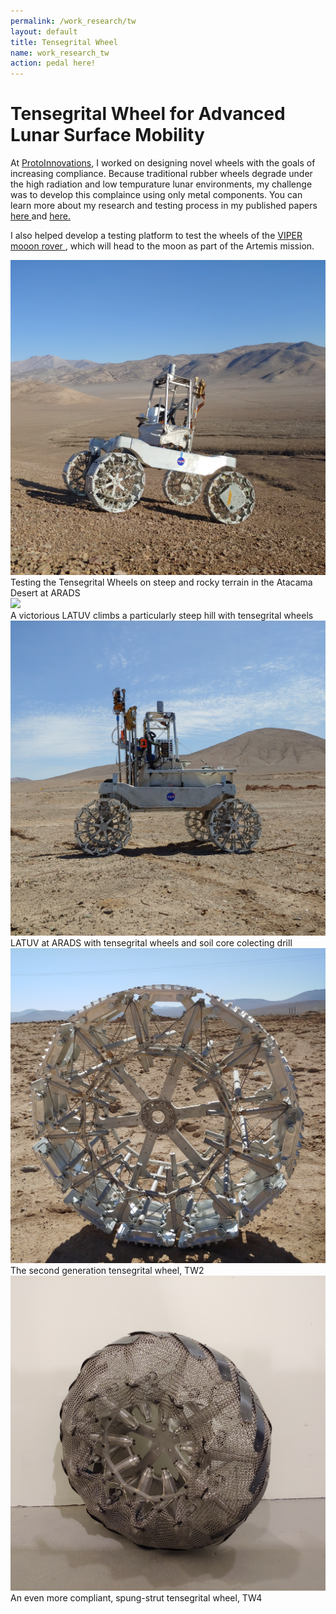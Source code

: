 ```yaml
---
permalink: /work_research/tw
layout: default
title: Tensegrital Wheel
name: work_research_tw
action: pedal here!
---
```

# Tensegrital Wheel for Advanced Lunar Surface Mobility

At <a href="https://protoinnovations.com/">ProtoInnovations</a>, I worked on designing novel wheels with the goals of increasing compliance. Because traditional rubber wheels degrade under the high radiation and low tempurature lunar environments, my challenge was to develop this complaince using only metal components. You can learn more about my research and testing process in my published papers <a href="https://doi.org/10.1016/j.jterra.2021.11.008"> here </a> and <a href="https://doi.org/10.1016/j.jterra.2021.11.007"> here. </a>

I also helped develop a testing platform to test the wheels of the <a href="https://www.nasa.gov/feature/ames/artemis-moon-rover-s-wheels-are-ready-to-roll"> VIPER mooon rover </a>, which will head to the moon as part of the Artemis mission. 

<div class="row">
    <div class="column">
        <img src="../assets/images/work_research/Tensegrital Wheel/tw_1.jpg" class="listimg">
        <div class="overlay">
            <div class="text_small">Testing the Tensegrital Wheels on steep and rocky terrain in the Atacama Desert at ARADS</div>
        </div>
    </div>
    <div class="column">
        <img src="../assets/images/work_research/Tensegrital Wheel/tw_2.jpg" class="listimg">
        <div class="overlay">
            <div class="text_small">A victorious LATUV climbs a particularly steep hill with tensegrital wheels</div>
        </div>
    </div>
    <div class="column">
        <img src="../assets/images/work_research/Tensegrital Wheel/tw_3.jpg" class="listimg">
        <div class="overlay">
            <div class="text_small">LATUV at ARADS with tensegrital wheels and soil core colecting drill</div>
        </div>
    </div>
</div>
<div class="row">
    <div class="column">
        <img src="../assets/images/work_research/Tensegrital Wheel/tw_4.jpg" class="listimg">
        <div class="overlay">
            <div class="text_small">The second generation tensegrital wheel, TW2</div>
        </div>
    </div>
    <div class="column">
        <img src="../assets/images/work_research/Tensegrital Wheel/tw_5.jpg" class="listimg">
        <div class="overlay">
            <div class="text_small">An even more compliant, spung-strut tensegrital wheel, TW4</div>
        </div>
    </div>